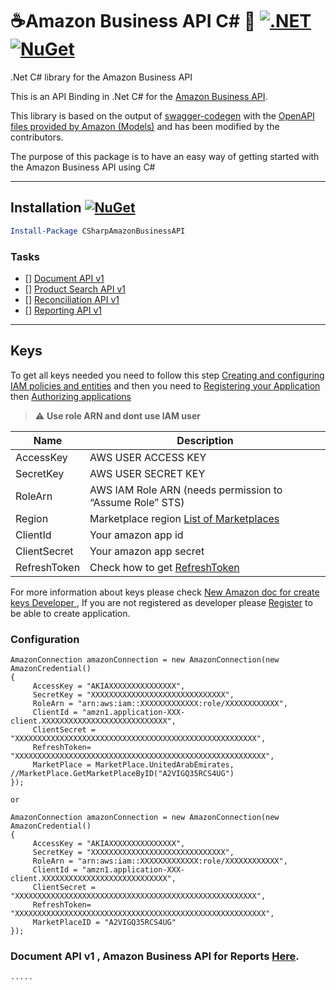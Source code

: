 # ☕Amazon Business API C# 🚀 [![.NET](https://github.com/abuzuhri/Amazon-Business-API-CSharp/actions/workflows/dotnet.yml/badge.svg)](https://github.com/abuzuhri/Amazon-Business-API-CSharp/actions/workflows/dotnet.yml) [![NuGet](https://img.shields.io/nuget/v/CSharpAmazonBusinessAPI.svg)](https://www.nuget.org/packages/CSharpAmazonBusinessAPI/) 

.Net C# library for the Amazon Business API

This is an API Binding in .Net C# for the [Amazon Business API](https://developer-docs.amazon.com/amazon-business/docs).

This library is based on the output of [swagger-codegen](https://app.swaggerhub.com/home) with the [OpenAPI files provided by Amazon (Models)](https://developer-docs.amazon.com/amazon-business/docs/document-api-v1-model) and has been modified by the contributors.

The purpose of this package is to have an easy way of getting started with the Amazon Business API using C#




---
## Installation [![NuGet](https://img.shields.io/nuget/v/CSharpAmazonBusinessAPI.svg)](https://www.nuget.org/packages/CSharpAmazonBusinessAPI/)

```powershell
Install-Package CSharpAmazonBusinessAPI
```


### Tasks

- [] [Document API v1](https://developer-docs.amazon.com/amazon-business/docs/document-api-v1-reference-1)
- [] [Product Search API v1](https://developer-docs.amazon.com/amazon-business/docs/product-search-api-v1-reference)
- [] [Reconciliation API v1](https://developer-docs.amazon.com/amazon-business/docs/reconciliation-api-v1-reference)
- [] [Reporting API v1](https://developer-docs.amazon.com/amazon-business/docs/reporting-api-v1-reference-1)

---
## Keys
To get all keys needed you need to follow this step [Creating and configuring IAM policies and entities](https://developer-docs.amazon.com/amazon-business/docs/authorization-workflow) and then you need to [Registering your Application](https://developer-docs.amazon.com/amazon-business/docs/register-as-a-developer) then [Authorizing applications
](https://developer-docs.amazon.com/amazon-business/docs/create-app-client)
> :warning: **Use role ARN and dont use IAM user**


| Name | Description |
| --- | --- |
| AccessKey | AWS USER ACCESS KEY |
| SecretKey | AWS USER SECRET KEY |
| RoleArn | AWS IAM Role ARN (needs permission to “Assume Role” STS) |
| Region | Marketplace region [List of Marketplaces](https://developer-docs.amazon.com/amazon-business/docs/marketplace-ids)|
| ClientId | Your amazon app id |
| ClientSecret | Your amazon app secret |
| RefreshToken | Check how to get [RefreshToken](https://developer-docs.amazon.com/amazon-business/docs/website-authorization-workflow) |


For more information about keys please check [New Amazon doc for create keys Developer ](https://developer-docs.amazon.com/) , If you are not registered as developer please [Register](https://developercentral.amazon.com/) to be able to create application. 


### Configuration
```CSharp
AmazonConnection amazonConnection = new AmazonConnection(new AmazonCredential()
{
     AccessKey = "AKIAXXXXXXXXXXXXXXX",
     SecretKey = "XXXXXXXXXXXXXXXXXXXXXXXXXXXXXX",
     RoleArn = "arn:aws:iam::XXXXXXXXXXXXX:role/XXXXXXXXXXXX",
     ClientId = "amzn1.application-XXX-client.XXXXXXXXXXXXXXXXXXXXXXXXXXXX",
     ClientSecret = "XXXXXXXXXXXXXXXXXXXXXXXXXXXXXXXXXXXXXXXXXXXXXXXXXXXXXX",
     RefreshToken= "XXXXXXXXXXXXXXXXXXXXXXXXXXXXXXXXXXXXXXXXXXXXXXXXXXXXXXXX",
     MarketPlace = MarketPlace.UnitedArabEmirates, //MarketPlace.GetMarketPlaceByID("A2VIGQ35RCS4UG") 
});

or 

AmazonConnection amazonConnection = new AmazonConnection(new AmazonCredential()
{
     AccessKey = "AKIAXXXXXXXXXXXXXXX",
     SecretKey = "XXXXXXXXXXXXXXXXXXXXXXXXXXXXXX",
     RoleArn = "arn:aws:iam::XXXXXXXXXXXXX:role/XXXXXXXXXXXX",
     ClientId = "amzn1.application-XXX-client.XXXXXXXXXXXXXXXXXXXXXXXXXXXX",
     ClientSecret = "XXXXXXXXXXXXXXXXXXXXXXXXXXXXXXXXXXXXXXXXXXXXXXXXXXXXXX",
     RefreshToken= "XXXXXXXXXXXXXXXXXXXXXXXXXXXXXXXXXXXXXXXXXXXXXXXXXXXXXXXX",
     MarketPlaceID = "A2VIGQ35RCS4UG"
});

```


### Document API v1 , Amazon Business API for Reports [Here](..).
```CSharp
.....

```




 
